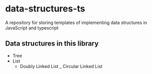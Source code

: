 # data-structures-ts
A repository for storing templates of implementing data structures in JavaScript and typescript

## Data structures in this library

- Tree
- List
    - Doubly Linked List
    _ Circular Linked List